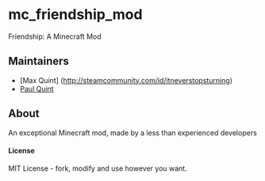 # mc_friendship_mod
Friendship: A Minecraft Mod

## Maintainers
- [Max Quint] (http://steamcommunity.com/id/itneverstopsturning)
- [Paul Quint](https://github.com/DrKwint)

## About
An exceptional Minecraft mod, made by a less than experienced developers
#### License
MIT License - fork, modify and use however you want.
